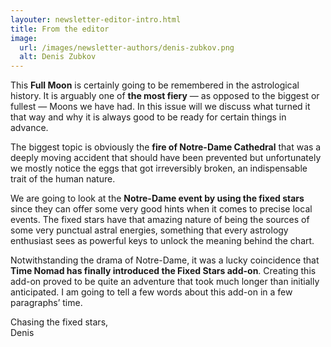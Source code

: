 ```yaml
---
layouter: newsletter-editor-intro.html
title: From the editor
image: 
  url: /images/newsletter-authors/denis-zubkov.png
  alt: Denis Zubkov
---
```


This **Full Moon** is certainly going to be remembered in the astrological history. It is arguably one of **the most fiery** — as opposed to the biggest or fullest — Moons we have had. In this issue will we discuss what turned it that way and why it is always good to be ready for certain things in advance.

The biggest topic is obviously the **fire of Notre-Dame Cathedral** that was a deeply moving accident that should have been prevented but unfortunately we mostly notice the eggs that got irreversibly broken, an indispensable trait of the human nature.

We are going to look at the **Notre-Dame event by using the fixed stars** since they can offer some very good hints when it comes to precise local events. The fixed stars have that amazing nature of being the sources of some very punctual astral energies, something that every astrology enthusiast sees as powerful keys to unlock the meaning behind the chart.

Notwithstanding the drama of Notre-Dame, it was a lucky coincidence that **Time Nomad has finally introduced the Fixed Stars add-on**. Creating this add-on proved to be quite an adventure that took much longer than initially anticipated. I am going to tell a few words about this add-on in a few paragraphs’ time.

Chasing the fixed stars,<br>
<span class="signature">Denis</span>
